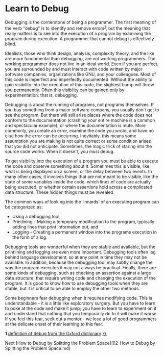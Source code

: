 # Learn to Debug

Debugging is the cornerstone of being a programmer. The first meaning of the verb "debug" is to identify and remove errors<sup id="a1">[1](#f1)</sup>, but the meaning that really matters is to see into the execution of a program by examining the program during execution. A programmer that cannot debug is effectively blind.

Idealists, those who think design, analysis, complexity theory, and the like are more fundamental than debugging, are not working programmers. The working programmer does not live in an ideal world. Even if you are perfect, you are surrounded by and must interact with code written by major software companies, organizations like GNU, and your colleagues. Most of this code is imperfect and imperfectly documented. Without the ability to gain visibility into the execution of this code, the slightest bump will throw you permanently. Often this visibility can be gained only by experimentation: that is, debugging.

Debugging is about the running of programs, not programs themselves. If you buy something from a major software company, you usually don't get to see the program. But there will still arise places where the code does not conform to the documentation (crashing your entire machine is a common and spectacular example), or where the documentation is mute. More commonly, you create an error, examine the code you wrote, and have no clue how the error can be occurring. Inevitably, this means some assumption you are making is not quite correct or some condition arises that you did not anticipate. Sometimes, the magic trick of staring into the source code works. When it doesn't, you must debug.

To get visibility into the execution of a program you must be able to execute the code and observe something about it. Sometimes this is visible, like what is being displayed on a screen, or the delay between two events. In many other cases, it involves things that are not meant to be visible, like the state of some variables inside the code, which lines of code are actually being executed, or whether certain assertions hold across a complicated data structure. These hidden things must be revealed.

The common ways of looking into the ‘innards’ of an executing program can be categorized as:

- Using a debugging tool,
- Printlining - Making a temporary modification to the program, typically adding lines that print information out, and
- Logging - Creating a permanent window into the programs execution in the form of a log.

Debugging tools are wonderful when they are stable and available, but the printlining and logging are even more important. Debugging tools often lag behind language development, so at any point in time they may not be available. In addition, because the debugging tool may subtly change the way the program executes it may not always be practical. Finally, there are some kinds of debugging, such as checking an assertion against a large data structure, that require writing code and changing the execution of the program. It is good to know how to use debugging tools when they are stable, but it is critical to be able to employ the other two methods.

Some beginners fear debugging when it requires modifying code. This is understandable - it is a little like exploratory surgery. But you have to learn to poke at the code and make it jump; you have to learn to experiment on it and understand that nothing that you temporarily do to it will make it worse. If you feel this fear, seek out a mentor - we lose a lot of good programmers at the delicate onset of their learning to this fear.

<b name="f1">1</b> [definition of debug from the Oxford dictionary](http://www.oxforddictionaries.com/definition/english/debug) [&#x21E7;](#a1)

Next [How to Debug by Splitting the Problem Space](02-How to Debug by Splitting the Problem Space.md)
